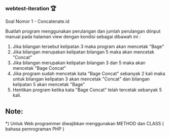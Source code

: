 ### webtest-iteration 🏆

Soal Nomor 1 - Concatenate.id

Buatlah program menggunakan perulangan dan jumlah perulangan diinput manual pada halaman view dengan kondisi sebagai dibawah ini  :
1. Jika bilangan tersebut kelipatan 3 maka program akan mencetak "Bage"
2. Jika bilangan merupakan kelipatan bilangan 5 maka akan mencetak "Concat"
3. Jika bilangan merupakan kelipatan bilangan 3 dan 5 maka akan mencetak "Bage Concat"
4. Jika program sudah mencetak kata "Bage Concat" sebanyak 2 kali maka untuk bilangan kelipatan 3 akan mencetak "Concat" dan bilangan kelipatan 5 akan mencetak "Bage" 
5. Hentikan program ketika kata "Bage Concat" telah tercetak sebanyak 5 kali.

## Note:
*) Untuk Web programmer diwajibkan menggunakan METHOD dan CLASS ( bahasa pemrograman PHP )
